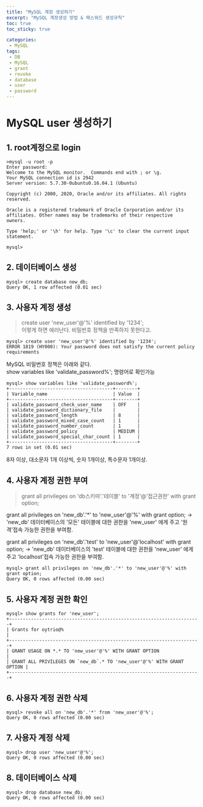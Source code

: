 ```yaml
---
title: "MySQL 계정 생성하기"
excerpt: "MySQL 계정생성 방법 & 패스워드 생성규칙"
toc: true
toc_sticky: true

categories:
 - MySQL
tags:
 - DB
 - MySQL
 - grant
 - revoke
 - database
 - user
 - password
---
```


# MySQL user 생성하기

## 1. root계정으로 login 

```shell
>mysql -u root -p
Enter password:
Welcome to the MySQL monitor.  Commands end with ; or \g.
Your MySQL connection id is 2942
Server version: 5.7.30-0ubuntu0.16.04.1 (Ubuntu)

Copyright (c) 2000, 2020, Oracle and/or its affiliates. All rights reserved.

Oracle is a registered trademark of Oracle Corporation and/or its
affiliates. Other names may be trademarks of their respective
owners.

Type 'help;' or '\h' for help. Type '\c' to clear the current input statement.

mysql>
``` 
## 2. 데이터베이스 생성 
``` shell
mysql> create database new_db;
Query OK, 1 row affected (0.01 sec)
``` 

## 3. 사용자 계정 생성
>create user 'new_user'@'%' identified by '1234';  
이렇게 하면 에러난다. 비밀번호 정책을 만족하지 못한다고.  

```shell
mysql> create user 'new_user'@'%' identified by '1234';
ERROR 1819 (HY000): Your password does not satisfy the current policy requirements
```  

MySQL 비밀번호 정책은 아래와 같다.  
show variables like 'validate_password%';
명령어로 확인가능 
```shell
mysql> show variables like 'validate_password%';
+--------------------------------------+--------+
| Variable_name                        | Value  |
+--------------------------------------+--------+
| validate_password_check_user_name    | OFF    |
| validate_password_dictionary_file    |        |
| validate_password_length             | 8      |
| validate_password_mixed_case_count   | 1      |
| validate_password_number_count       | 1      |
| validate_password_policy             | MEDIUM |
| validate_password_special_char_count | 1      |
+--------------------------------------+--------+
7 rows in set (0.01 sec)
```
8자 이상, 대소문자 1개 이상씩, 숫자 1개이상, 특수문자 1개이상.


## 4. 사용자 계정 권한 부여 
>grant all privileges on 'db스키마'.'테이블' to '계정'@'접근권한' with grant option;   

grant all privileges on 'new_db'.'*' to 'new_user'@'%' with grant option; 
 -> 'new_db' 데이터베이스의 '모든' 테이블에 대한 권한을 'new_user' 에게 주고 '원격'접속 가능한 권한을 부여함.  


 grant all privileges on 'new_db'.'test' to 'new_user'@'localhost' with grant option; 
 -> 'new_db' 데이터베이스의 'test' 테이블에 대한 권한을 'new_user' 에게 주고 'localhost'접속 가능한 권한을 부여함. 

```shell
mysql> grant all privileges on 'new_db'.'*' to 'new_user'@'%' with grant option;
Query OK, 0 rows affected (0.00 sec)
```  


## 5. 사용자 계정 권한 확인
```shell
mysql> show grants for 'new_user';
+----------------------------------------------------------------------+
| Grants for oytrio@%                                                  |
+----------------------------------------------------------------------+
| GRANT USAGE ON *.* TO 'new_user'@'%' WITH GRANT OPTION                 |
| GRANT ALL PRIVILEGES ON `new_db`.* TO 'new_user'@'%' WITH GRANT OPTION |
+----------------------------------------------------------------------+
```  


## 6. 사용자 계정 권한 삭제
```shell
mysql> revoke all on 'new_db'.'*' from 'new_user'@'%';
Query OK, 0 rows affected (0.00 sec)
```  


## 7. 사용자 계정 삭제
```shell
mysql> drop user 'new_user'@'%';
Query OK, 0 rows affected (0.00 sec)
```  

## 8. 데이터베이스 삭제
```shell
mysql> drop database new_db;
Query OK, 0 rows affected (0.00 sec)
```